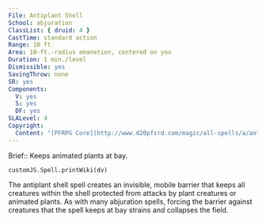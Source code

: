```yaml
---
File: Antiplant Shell
School: abjuration
ClassList: { druid: 4 }
CastTime: standard action
Range: 10 ft.
Area: 10-ft.-radius emanation, centered on you
Duration: 1 min./level
Dismissible: yes
SavingThrow: none
SR: yes
Components:
  V: yes
  S: yes
  DF: yes
SLALevel: 4
Copyright:
  Content: "[PFRPG Core](http://www.d20pfsrd.com/magic/all-spells/a/antiplant-shell)"
---
```

Brief:: Keeps animated plants at bay.

```dataviewjs
customJS.Spell.printWiki(dv)
```

The antiplant shell spell creates an invisible, mobile barrier that keeps all creatures within the shell protected from attacks by plant creatures or animated plants. As with many abjuration spells, forcing the barrier against creatures that the spell keeps at bay strains and collapses the field.
